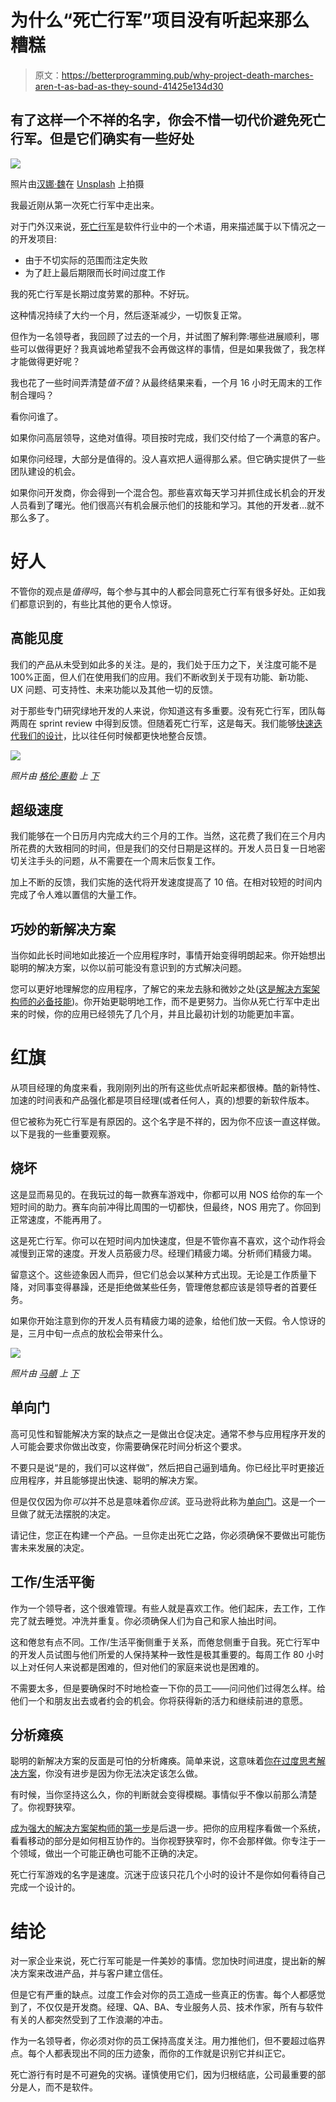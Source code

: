 # 为什么“死亡行军”项目没有听起来那么糟糕

> 原文：<https://betterprogramming.pub/why-project-death-marches-aren-t-as-bad-as-they-sound-41425e134d30>

## 有了这样一个不祥的名字，你会不惜一切代价避免死亡行军。但是它们确实有一些好处

![](img/7fa9f21991ff0738d01a214bec4efde4.png)

照片由[汉娜·魏](https://unsplash.com/@herlifeinpixels?utm_source=unsplash&utm_medium=referral&utm_content=creditCopyText)在 [Unsplash](https://unsplash.com/s/photos/tired-computer?utm_source=unsplash&utm_medium=referral&utm_content=creditCopyText) 上拍摄

我最近刚从第一次死亡行军中走出来。

对于门外汉来说，[死亡行军](https://en.wikipedia.org/wiki/Death_march_(project_management))是软件行业中的一个术语，用来描述属于以下情况之一的开发项目:

*   由于不切实际的范围而注定失败
*   为了赶上最后期限而长时间过度工作

我的死亡行军是长期过度劳累的那种。不好玩。

这种情况持续了大约一个月，然后逐渐减少，一切恢复正常。

但作为一名领导者，我回顾了过去的一个月，并试图了解利弊:哪些进展顺利，哪些可以做得更好？我真诚地希望我不会再做这样的事情，但是如果我做了，我怎样才能做得更好呢？

我也花了一些时间弄清楚*值不值*？从最终结果来看，一个月 16 小时无周末的工作制合理吗？

看你问谁了。

如果你问高层领导，这绝对值得。项目按时完成，我们交付给了一个满意的客户。

如果你问经理，大部分是值得的。没人喜欢把人逼得那么紧。但它确实提供了一些团队建设的机会。

如果你问开发商，你会得到一个混合包。那些喜欢每天学习并抓住成长机会的开发人员看到了曙光。他们很高兴有机会展示他们的技能和学习。其他的开发者…就不那么多了。

# 好人

不管你的观点是*值得吗*，每个参与其中的人都会同意死亡行军有很多好处。正如我们都意识到的，有些比其他的更令人惊讶。

## 高能见度

我们的产品从未受到如此多的关注。是的，我们处于压力之下，关注度可能不是 100%正面，但人们在使用我们的应用。我们不断收到关于现有功能、新功能、UX 问题、可支持性、未来功能以及其他一切的反馈。

对于那些专门研究绿地开发的人来说，你知道这有多重要。没有死亡行军，团队每两周在 sprint review 中得到反馈。但随着死亡行军，这是每天。我们能够[快速迭代我们的设计](https://uxdesign.cc/itturat-ituratte-iterat-iterate-iterate-65199c4d5d53)，比以往任何时候都更快地整合反馈。

![](img/55a54bd511e35117f7ed6f525244f863.png)

*照片由* [*格伦·惠勒*](https://unsplash.com/@glenwheeler?utm_source=unsplash&utm_medium=referral&utm_content=creditCopyText) *上* [*下*](https://unsplash.com/s/photos/fast?utm_source=unsplash&utm_medium=referral&utm_content=creditCopyText)

## 超级速度

我们能够在一个日历月内完成大约三个月的工作。当然，这花费了我们在三个月内所花费的大致相同的时间，但是我们的交付日期是这样的。开发人员日复一日地密切关注手头的问题，从不需要在一个周末后恢复工作。

加上不断的反馈，我们实施的迭代将开发速度提高了 10 倍。在相对较短的时间内完成了令人难以置信的大量工作。

## 巧妙的新解决方案

当你如此长时间地如此接近一个应用程序时，事情开始变得明朗起来。你开始想出聪明的解决方案，以你以前可能没有意识到的方式解决问题。

您可以更好地理解您的应用程序，了解它的来龙去脉和微妙之处([这是解决方案架构师的必备技能](/how-to-switch-from-software-developer-to-solutions-architect-5e0c12bdc4b1))。你开始更聪明地工作，而不是更努力。当你从死亡行军中走出来的时候，你的应用已经领先了几个月，并且比最初计划的功能更加丰富。

# 红旗

从项目经理的角度来看，我刚刚列出的所有这些优点听起来都很棒。酷的新特性、加速的时间表和产品强化都是项目经理(或者任何人，真的)想要的新软件版本。

但它被称为死亡行军是有原因的。这个名字是不祥的，因为你不应该一直这样做。以下是我的一些重要观察。

## 烧坏

这是显而易见的。在我玩过的每一款赛车游戏中，你都可以用 NOS 给你的车一个短时间的助力。赛车向前冲得比周围的一切都快，但最终，NOS 用完了。你回到正常速度，不能再用了。

这是死亡行军。你可以在短时间内加快速度，但是不管你喜不喜欢，这个动作将会减慢到正常的速度。开发人员筋疲力尽。经理们精疲力竭。分析师们精疲力竭。

留意这个。这些迹象因人而异，但它们总会以某种方式出现。无论是工作质量下降，对同事变得暴躁，还是拒绝做某些任务，管理倦怠都应该是领导者的首要任务。

如果你开始注意到你的开发人员有精疲力竭的迹象，给他们放一天假。令人惊讶的是，三月中旬一点点的放松会带来什么。

![](img/51ddd358af7e6e45785db4d25203601e.png)

*照片由* [*马頔*](https://unsplash.com/@pechka?utm_source=unsplash&utm_medium=referral&utm_content=creditCopyText) *上* [*下*](https://unsplash.com/s/photos/door?utm_source=unsplash&utm_medium=referral&utm_content=creditCopyText)

## 单向门

高可见性和智能解决方案的缺点之一是做出仓促决定。通常不参与应用程序开发的人可能会要求你做出改变，你需要确保花时间分析这个要求。

不要只是说“是的，我们可以这样做”，然后把自己逼到墙角。你已经比平时更接近应用程序，并且能够提出快速、聪明的解决方案。

但是仅仅因为你*可以*并不总是意味着你*应该*。亚马逊将此称为[单向门](https://www.inc.com/jeff-haden/amazon-founder-jeff-bezos-this-is-how-successful-people-make-such-smart-decisions.html)。这是一个一旦做了就无法摆脱的决定。

请记住，您正在构建一个产品。一旦你走出死亡之路，你必须确保不要做出可能伤害未来发展的决定。

## 工作/生活平衡

作为一个领导者，这个很难管理。有些人就是喜欢工作。他们起床，去工作，工作完了就去睡觉。冲洗并重复。你必须确保人们为自己和家人抽出时间。

这和倦怠有点不同。工作/生活平衡侧重于关系，而倦怠侧重于自我。死亡行军中的开发人员试图与他们所爱的人保持某种一致性是极其重要的。每周工作 80 小时以上对任何人来说都是困难的，但对他们的家庭来说也是困难的。

不需要太多，但是要确保时不时地检查一下你的员工——问问他们过得怎么样。给他们一个和朋友出去或者约会的机会。你将获得新的活力和继续前进的意愿。

## 分析瘫痪

聪明的新解决方案的反面是可怕的分析瘫痪。简单来说，这意味着[你在过度思考解决方案](/stop-overthinking-your-complex-solutions-and-start-building-simple-ones-712400ea8385)，你没有进步是因为你无法决定该怎么做。

有时候，当你坚持这么久，你的判断就会变得模糊。事情似乎不像以前那么清楚了。你视野狭窄。

[成为强大的解决方案架构师的第一步](/how-to-switch-from-software-developer-to-solutions-architect-5e0c12bdc4b1)是后退一步。把你的应用程序看做一个系统，看看移动的部分是如何相互协作的。当你视野狭窄时，你不会那样做。你专注于一个领域，做出一个可能正确也可能不正确的决定。

死亡行军游戏的名字是速度。沉迷于应该只花几个小时的设计不是你如何看待自己完成一个设计的。

# 结论

对一家企业来说，死亡行军可能是一件美妙的事情。您加快时间进度，提出新的解决方案来改进产品，并与客户建立信任。

但是它有严重的缺点。过度工作会对你的员工造成一些真正的伤害。每个人都感觉到了，不仅仅是开发商。经理、QA、BA、专业服务人员、技术作家，所有与软件有关的人都突然受到了工作浪潮的冲击。

作为一名领导者，你必须对你的员工保持高度关注。用力推他们，但不要超过临界点。每个人都表现出不同的压力迹象，而你的工作就是识别它并纠正它。

死亡游行有时是不可避免的灾祸。谨慎使用它们，因为归根结底，公司最重要的部分是人，而不是软件。